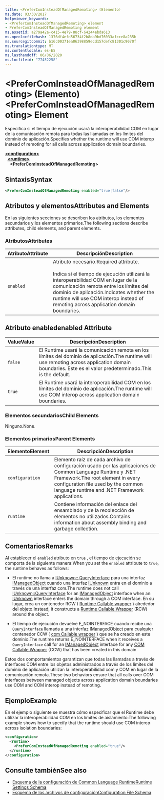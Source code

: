 ```yaml
---
title: <PreferComInsteadOfManagedRemoting> (Elemento)
ms.date: 03/30/2017
helpviewer_keywords:
- <PreferComInsteadOfManagedRemoting> element
- PreferComInsteadOfManagedRemoting element
ms.assetid: a279a42a-c415-4e79-88cf-64244ebda613
ms.openlocfilehash: 1376df4efd56734f2b8da9bd76033afcce8a285b
ms.sourcegitcommit: b16c00371ea06398859ecd157defc81301c9070f
ms.translationtype: MT
ms.contentlocale: es-ES
ms.lasthandoff: 06/06/2020
ms.locfileid: "77452258"
---
```

# <a name="prefercominsteadofmanagedremoting-element"></a><span data-ttu-id="cdba5-102">\<PreferComInsteadOfManagedRemoting> (Elemento)</span><span class="sxs-lookup"><span data-stu-id="cdba5-102">\<PreferComInsteadOfManagedRemoting> Element</span></span>
<span data-ttu-id="cdba5-103">Especifica si el tiempo de ejecución usará la interoperabilidad COM en lugar de la comunicación remota para todas las llamadas en los límites del dominio de aplicación.</span><span class="sxs-lookup"><span data-stu-id="cdba5-103">Specifies whether the runtime will use COM interop instead of remoting for all calls across application domain boundaries.</span></span>  
  
[**\<configuration>**](../configuration-element.md)\
&nbsp;&nbsp;[**\<runtime>**](runtime-element.md)\
&nbsp;&nbsp;&nbsp;&nbsp;**\<PreferComInsteadOfManagedRemoting>**  
  
## <a name="syntax"></a><span data-ttu-id="cdba5-104">Sintaxis</span><span class="sxs-lookup"><span data-stu-id="cdba5-104">Syntax</span></span>  
  
```xml  
<PreferComInsteadOfManagedRemoting enabled="true|false"/>  
```  
  
## <a name="attributes-and-elements"></a><span data-ttu-id="cdba5-105">Atributos y elementos</span><span class="sxs-lookup"><span data-stu-id="cdba5-105">Attributes and Elements</span></span>  
 <span data-ttu-id="cdba5-106">En las siguientes secciones se describen los atributos, los elementos secundarios y los elementos primarios.</span><span class="sxs-lookup"><span data-stu-id="cdba5-106">The following sections describe attributes, child elements, and parent elements.</span></span>  
  
### <a name="attributes"></a><span data-ttu-id="cdba5-107">Atributos</span><span class="sxs-lookup"><span data-stu-id="cdba5-107">Attributes</span></span>  
  
|<span data-ttu-id="cdba5-108">Atributo</span><span class="sxs-lookup"><span data-stu-id="cdba5-108">Attribute</span></span>|<span data-ttu-id="cdba5-109">Descripción</span><span class="sxs-lookup"><span data-stu-id="cdba5-109">Description</span></span>|  
|---------------|-----------------|  
|`enabled`|<span data-ttu-id="cdba5-110">Atributo necesario.</span><span class="sxs-lookup"><span data-stu-id="cdba5-110">Required attribute.</span></span><br /><br /> <span data-ttu-id="cdba5-111">Indica si el tiempo de ejecución utilizará la interoperabilidad COM en lugar de la comunicación remota entre los límites del dominio de aplicación.</span><span class="sxs-lookup"><span data-stu-id="cdba5-111">Indicates whether the runtime will use COM interop instead of remoting across application domain boundaries.</span></span>|  
  
## <a name="enabled-attribute"></a><span data-ttu-id="cdba5-112">Atributo enabled</span><span class="sxs-lookup"><span data-stu-id="cdba5-112">enabled Attribute</span></span>  
  
|<span data-ttu-id="cdba5-113">Value</span><span class="sxs-lookup"><span data-stu-id="cdba5-113">Value</span></span>|<span data-ttu-id="cdba5-114">Descripción</span><span class="sxs-lookup"><span data-stu-id="cdba5-114">Description</span></span>|  
|-----------|-----------------|  
|`false`|<span data-ttu-id="cdba5-115">El Runtime usará la comunicación remota en los límites del dominio de aplicación.</span><span class="sxs-lookup"><span data-stu-id="cdba5-115">The runtime will use remoting across application domain boundaries.</span></span> <span data-ttu-id="cdba5-116">Este es el valor predeterminado.</span><span class="sxs-lookup"><span data-stu-id="cdba5-116">This is the default.</span></span>|  
|`true`|<span data-ttu-id="cdba5-117">El Runtime usará la interoperabilidad COM en los límites del dominio de aplicación.</span><span class="sxs-lookup"><span data-stu-id="cdba5-117">The runtime will use COM interop across application domain boundaries.</span></span>|  
  
### <a name="child-elements"></a><span data-ttu-id="cdba5-118">Elementos secundarios</span><span class="sxs-lookup"><span data-stu-id="cdba5-118">Child Elements</span></span>  
 <span data-ttu-id="cdba5-119">Ninguno.</span><span class="sxs-lookup"><span data-stu-id="cdba5-119">None.</span></span>  
  
### <a name="parent-elements"></a><span data-ttu-id="cdba5-120">Elementos primarios</span><span class="sxs-lookup"><span data-stu-id="cdba5-120">Parent Elements</span></span>  
  
|<span data-ttu-id="cdba5-121">Elemento</span><span class="sxs-lookup"><span data-stu-id="cdba5-121">Element</span></span>|<span data-ttu-id="cdba5-122">Descripción</span><span class="sxs-lookup"><span data-stu-id="cdba5-122">Description</span></span>|  
|-------------|-----------------|  
|`configuration`|<span data-ttu-id="cdba5-123">Elemento raíz de cada archivo de configuración usado por las aplicaciones de Common Language Runtime y .NET Framework.</span><span class="sxs-lookup"><span data-stu-id="cdba5-123">The root element in every configuration file used by the common language runtime and .NET Framework applications.</span></span>|  
|`runtime`|<span data-ttu-id="cdba5-124">Contiene información del enlace del ensamblado y de la recolección de elementos no utilizados.</span><span class="sxs-lookup"><span data-stu-id="cdba5-124">Contains information about assembly binding and garbage collection.</span></span>|  
  
## <a name="remarks"></a><span data-ttu-id="cdba5-125">Comentarios</span><span class="sxs-lookup"><span data-stu-id="cdba5-125">Remarks</span></span>  
 <span data-ttu-id="cdba5-126">Al establecer el `enabled` atributo en `true` , el tiempo de ejecución se comporta de la siguiente manera:</span><span class="sxs-lookup"><span data-stu-id="cdba5-126">When you set the `enabled` attribute to `true`, the runtime behaves as follows:</span></span>  
  
- <span data-ttu-id="cdba5-127">El runtime no llama a [IUnknown:: QueryInterface](/windows/win32/api/unknwn/nf-unknwn-iunknown-queryinterface(q)) para una interfaz [IManagedObject](../../../unmanaged-api/hosting/imanagedobject-interface.md) cuando una interfaz [IUnknown](/windows/win32/api/unknwn/nn-unknwn-iunknown) entra en el dominio a través de una interfaz com.</span><span class="sxs-lookup"><span data-stu-id="cdba5-127">The runtime does not call [IUnknown::QueryInterface](/windows/win32/api/unknwn/nf-unknwn-iunknown-queryinterface(q)) for an [IManagedObject](../../../unmanaged-api/hosting/imanagedobject-interface.md) interface when an [IUnknown](/windows/win32/api/unknwn/nn-unknwn-iunknown) interface enters the domain through a COM interface.</span></span> <span data-ttu-id="cdba5-128">En su lugar, crea un contenedor RCW ( [Runtime Callable wrapper](../../../../standard/native-interop/runtime-callable-wrapper.md) ) alrededor del objeto.</span><span class="sxs-lookup"><span data-stu-id="cdba5-128">Instead, it constructs a [Runtime Callable Wrapper](../../../../standard/native-interop/runtime-callable-wrapper.md) (RCW) around the object.</span></span>  
  
- <span data-ttu-id="cdba5-129">El tiempo de ejecución devuelve E_NOINTERFACE cuando recibe una `QueryInterface` llamada a una interfaz [IManagedObject](../../../unmanaged-api/hosting/imanagedobject-interface.md) para cualquier contenedor CCW ( [com Callable wrapper](../../../../standard/native-interop/com-callable-wrapper.md) ) que se ha creado en este dominio.</span><span class="sxs-lookup"><span data-stu-id="cdba5-129">The runtime returns E_NOINTERFACE when it receives a `QueryInterface` call for an [IManagedObject](../../../unmanaged-api/hosting/imanagedobject-interface.md) interface for any [COM Callable Wrapper](../../../../standard/native-interop/com-callable-wrapper.md) (CCW) that has been created in this domain.</span></span>  
  
 <span data-ttu-id="cdba5-130">Estos dos comportamientos garantizan que todas las llamadas a través de interfaces COM entre los objetos administrados a través de los límites del dominio de aplicación utilizan la interoperabilidad com y COM en lugar de la comunicación remota.</span><span class="sxs-lookup"><span data-stu-id="cdba5-130">These two behaviors ensure that all calls over COM interfaces between managed objects across application domain boundaries use COM and COM interop instead of remoting.</span></span>  
  
## <a name="example"></a><span data-ttu-id="cdba5-131">Ejemplo</span><span class="sxs-lookup"><span data-stu-id="cdba5-131">Example</span></span>  
 <span data-ttu-id="cdba5-132">En el ejemplo siguiente se muestra cómo especificar que el Runtime debe utilizar la interoperabilidad COM en los límites de aislamiento:</span><span class="sxs-lookup"><span data-stu-id="cdba5-132">The following example shows how to specify that the runtime should use COM interop across isolation boundaries:</span></span>  
  
```xml  
<configuration>  
  <runtime>  
    <PreferComInsteadOfManagedRemoting enabled="true"/>  
  </runtime>  
</configuration>  
```  
  
## <a name="see-also"></a><span data-ttu-id="cdba5-133">Consulte también</span><span class="sxs-lookup"><span data-stu-id="cdba5-133">See also</span></span>

- [<span data-ttu-id="cdba5-134">Esquema de la configuración de Common Language Runtime</span><span class="sxs-lookup"><span data-stu-id="cdba5-134">Runtime Settings Schema</span></span>](index.md)
- [<span data-ttu-id="cdba5-135">Esquema de los archivos de configuración</span><span class="sxs-lookup"><span data-stu-id="cdba5-135">Configuration File Schema</span></span>](../index.md)
